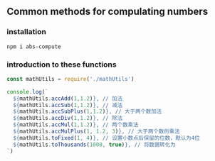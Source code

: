 ## Common methods for compulating numbers

### installation
```
npm i abs-compute
```
### introduction to these functions
``` js
const mathUtils = require('./mathUtils')

console.log(`
  ${mathUtils.accAdd(1,1.2)}, // 加法
  ${mathUtils.accSub(1,1.2)}, // 减法
  ${mathUtils.accSubPlus(1,1.2)}, // 大于两个数加法
  ${mathUtils.accDiv(1,1.2)}, // 除法
  ${mathUtils.accMul(1,1.2)}, // 两个数乘法
  ${mathUtils.accMulPlus(1, 1.2, 3)}, // 大于两个数的乘法
  ${mathUtils.toFixed(1, 4)}, // 设置小数点后保留的位数，默认为4位
  ${mathUtils.toThousands(1000, true)}, // 将数据转化为
`)
